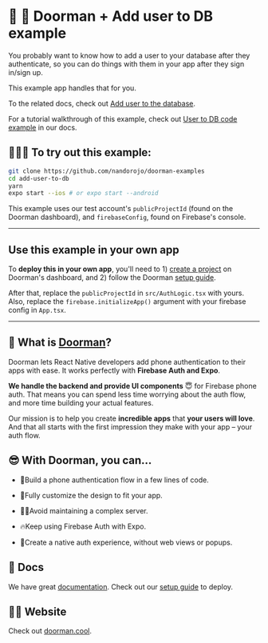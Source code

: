 # 🚪 👾 Doorman + Add user to DB example

You probably want to know how to add a user to your database after they authenticate, so you can do things with them in your app after they sign in/sign up.

This example app handles that for you.

To the related docs, check out [Add user to the database](https://docs.doorman.cool/concepts/add-user-to-the-database).

For a tutorial walkthrough of this example, check out [User to DB code example](https://docs.doorman.cool/concepts/add-user-to-the-database/user-in-db-code-example) in our docs.

## 🏄🏾‍♂️ To try out this example:

```sh
git clone https://github.com/nandorojo/doorman-examples
cd add-user-to-db
yarn
expo start --ios # or expo start --android
```

This example uses our test account's `publicProjectId` (found on the Doorman dashboard), and `firebaseConfig`, found on Firebase's console.

---

## Use this example in your own app

To **deploy this in your own app**, you'll need to 1) [create a project](https://app.doorman.cool) on Doorman's dashboard, and 2) follow the Doorman [setup guide](https://docs.doorman.cool/introduction/getting-started).

After that, replace the `publicProjectId` in `src/AuthLogic.tsx` with yours. Also, replace the `firebase.initializeApp()` argument with your firebase config in `App.tsx`.

---

## 🧐 What is [Doorman](https://doorman.cool)?

Doorman lets React Native developers add phone authentication to their apps with ease. It works perfectly with **Firebase Auth and Expo**.

**We handle the backend and provide UI components** 😇 for Firebase phone auth. That means you can spend less time worrying about the auth flow, and more time building your actual features.

Our mission is to help you create **incredible apps** that **your users will love**. And that all starts with the first impression they make with your app – your auth flow.

## 😎 With Doorman, you can...

- 👟Build a phone authentication flow in a few lines of code.

- 💅Fully customize the design to fit your app.

* 👩‍💻Avoid maintaining a complex server.

* 🔥Keep using Firebase Auth with Expo.

* 🕺Create a native auth experience, without web views or popups.

## 👾 Docs

We have great [documentation](https://docs.doorman.cool). Check out our [setup guide](https://docs.doorman.cool/introduction/getting-started) to deploy.

## 👩‍💻 Website

Check out [doorman.cool](https://doorman.cool).
